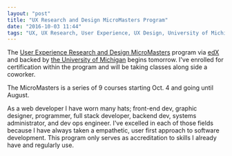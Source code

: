 ```yaml
---
layout: "post"
title: "UX Research and Design MicroMasters Program"
date: "2016-10-03 11:44"
tags: "UX, UX Research, User Experience, UX Design, University of Michigan, edX"
---
```


The [User Experience Research and Design MicroMasters](https://www.edx.org/micromasters/michiganx-user-experience-ux-research-and-design) program via [edX](https://www.edx.org/) and backed by [the University of Michigan](http://umich.edu/) begins tomorrow. I've enrolled for certification within the program and will be taking classes along side a coworker.

The MicroMasters is a series of 9 courses starting Oct. 4 and going until August.

As a web developer I have worn many hats; front-end dev, graphic designer, programmer, full stack developer, backend dev, systems administrator, and dev ops engineer. I've excelled in each of those fields because I have always taken a empathetic, user first approach to software development. This program only serves as accreditation to skills I already have and regularly use.
